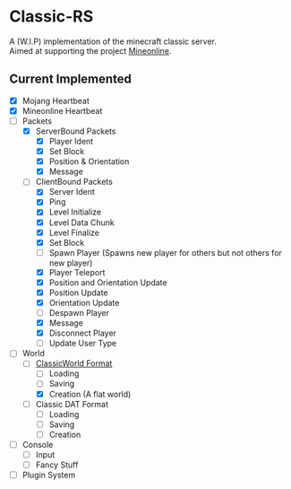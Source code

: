 # Classic-RS
A (W.I.P) implementation of the minecraft classic server.\
Aimed at supporting the project [Mineonline](http://mineonline.codie.gg/).

## Current Implemented
- [x] Mojang Heartbeat
- [x] Mineonline Heartbeat
- [ ] Packets
    - [X] ServerBound Packets
        - [X] Player Ident
        - [X] Set Block
        - [X] Position & Orientation
        - [X] Message
    - [ ] ClientBound Packets
        - [X] Server Ident
        - [X] Ping
        - [X] Level Initialize
        - [X] Level Data Chunk
        - [X] Level Finalize
        - [X] Set Block
        - [ ] Spawn Player (Spawns new player for others but not others for new player)
        - [X] Player Teleport
        - [X] Position and Orientation Update
        - [X] Position Update
        - [X] Orientation Update
        - [ ] Despawn Player
        - [X] Message
        - [X] Disconnect Player
        - [ ] Update User Type
- [ ] World
    - [ ] [ClassicWorld Format](https://wiki.vg/ClassicWorld_file_format)
        - [ ] Loading
        - [ ] Saving
        - [X] Creation (A flat world)
    - [ ] Classic DAT Format
        - [ ] Loading
        - [ ] Saving
        - [ ] Creation
- [ ] Console
    - [ ] Input
    - [ ] Fancy Stuff
- [ ] Plugin System